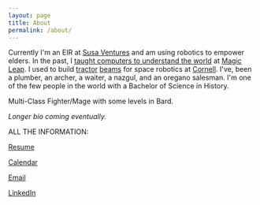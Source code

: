 ```yaml
---
layout: page
title: About
permalink: /about/
---
```

Currently I'm an EIR at [Susa Ventures][Susa] and am using robotics to empower elders. In the past, I [taught computers to understand the world][deeplearning] at [Magic Leap][magicleap]. I used to build [tractor][tractor] [beams][beams] for space robotics at [Cornell][lab]. I've, been a plumber, an archer, a waiter, a nazgul, and an oregano salesman. I'm  one of the few people in the world with a Bachelor of Science in History.


Multi-Class Fighter/Mage with some levels in Bard. 
 

*Longer bio coming eventually.*
 
ALL THE INFORMATION:

[Resume][resume]

[Calendar][cal]

<a href="mailto:{{ site.author.email }}">Email</a>

[LinkedIn](http://linkedin.com/in/benjaminzreinhardt)


[lab]:http://www.spacecraftresearch.com/
[cal]:/calendar/
[projects]:/projects
[resume]:/pages/bzr_resume.pdf
[tractor]: https://www.youtube.com/watch?v=Y-FXqIcmVHc
[beams]: https://www.youtube.com/watch?v=8lF_H1IqPiU
[lab]:http://www.spacecraftresearch.com/
[projects]:/projects
[resume]:/pages/bzr_resume.pdf
[tractor]: https://www.youtube.com/watch?v=Y-FXqIcmVHc
[beams]: https://www.youtube.com/watch?v=8lF_H1IqPiU
[magicleap]: http://www.magicleap.com
[deeplearning]:https://en.wikipedia.org/wiki/Deep_learning
[susa]:http://susaventures.com/
